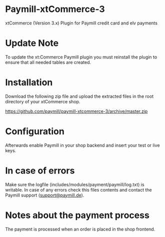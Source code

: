 Paymill-xtCommerce-3
====================

xtCommerce (Version 3.x) Plugin for Paymill credit card and elv payments

# Update Note

To update the xt:Commerce Paymill plugin you must reinstall the plugin to ensure 
that all needed tables are created.

# Installation

Download the following zip file and upload the extracted files in the root directory of your xtCommerce shop.

https://github.com/paymill/paymill-xtcommerce-3/archive/master.zip

# Configuration

Afterwards enable Paymill in your shop backend and insert your test or live keys.

# In case of errors

Make sure the logfile (includes/modules/payment/paymill/log.txt) is writable. In case of any errors check this files contents and contact the Paymill support (support@paymill.de).

# Notes about the payment process

The payment is processed when an order is placed in the shop frontend.